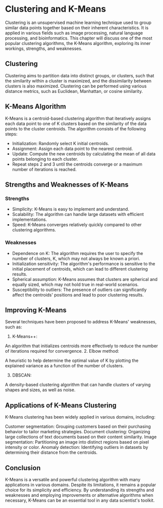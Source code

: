 # Clustering and K-Means

Clustering is an unsupervised machine learning technique used to group similar data points together based on their inherent characteristics. 
It is applied in various fields such as image processing, natural language processing, and bioinformatics. This chapter will discuss one of 
the most popular clustering algorithms, the K-Means algorithm, exploring its inner workings, strengths, and weaknesses.

## Clustering

Clustering aims to partition data into distinct groups, or clusters, such that the similarity within a cluster is maximized, and the dissimilarity 
between clusters is also maximized. Clustering can be performed using various distance metrics, such as Euclidean, Manhattan, or cosine similarity.

## K-Means Algorithm

K-Means is a centroid-based clustering algorithm that iteratively assigns each data point to one of K clusters based on the similarity of the data 
points to the cluster centroids. The algorithm consists of the following steps:

- Initialization: Randomly select K initial centroids.
- Assignment: Assign each data point to the nearest centroid.
- Update: Compute the new centroids by calculating the mean of all data points belonging to each cluster.
- Repeat steps 2 and 3 until the centroids converge or a maximum number of iterations is reached.

## Strengths and Weaknesses of K-Means

### Strengths

- Simplicity: K-Means is easy to implement and understand.
- Scalability: The algorithm can handle large datasets with efficient implementations.
- Speed: K-Means converges relatively quickly compared to other clustering algorithms.

### Weaknesses

- Dependence on K: The algorithm requires the user to specify the number of clusters, K, which may not always be known a priori.
- Initialization sensitivity: The algorithm's performance is sensitive to the initial placement of centroids, which can lead to different clustering results.
- Spherical assumption: K-Means assumes that clusters are spherical and equally sized, which may not hold true in real-world scenarios.
- Susceptibility to outliers: The presence of outliers can significantly affect the centroids' positions and lead to poor clustering results.

## Improving K-Means

Several techniques have been proposed to address K-Means' weaknesses, such as:

1. K-Means++: 

An algorithm that initializes centroids more effectively to reduce the number of iterations required for convergence.
2. Elbow method: 

A heuristic to help determine the optimal value of K by plotting the explained variance as a function of the number of clusters.

3. DBSCAN: 

A density-based clustering algorithm that can handle clusters of varying shapes and sizes, as well as noise.


## Applications of K-Means Clustering

K-Means clustering has been widely applied in various domains, including:

Customer segmentation: Grouping customers based on their purchasing behavior to tailor marketing strategies.
Document clustering: Organizing large collections of text documents based on their content similarity.
Image segmentation: Partitioning an image into distinct regions based on pixel intensity or color.
Anomaly detection: Identifying outliers in datasets by determining their distance from the centroids.

## Conclusion

K-Means is a versatile and powerful clustering algorithm with many applications in various domains. Despite its limitations, it remains a popular choice for 
its simplicity and efficiency. By understanding its strengths and weaknesses and employing improvements or alternative algorithms when necessary, K-Means can 
be an essential tool in any data scientist's toolkit.
